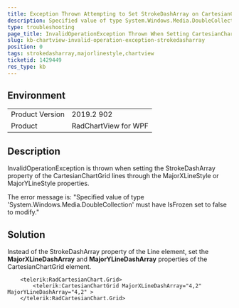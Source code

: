 ```yaml
---
title: Exception Thrown Attempting to Set StrokeDashArray on CartesianChartGrid
description: Specified value of type System.Windows.Media.DoubleCollection must have IsFrozen set to false to modify - occurs if you set StrokeDashArray property in MajorXLineStyle or MajorYLineStyle.
type: troubleshooting
page_title: InvalidOperationException Thrown When Setting CartesianChartGrid Line StrokeDashArray Property
slug: kb-chartview-invalid-operation-exception-strokedasharray
position: 0
tags: strokedasharray,majorlinestyle,chartview
ticketid: 1429449
res_type: kb
---
```


## Environment
<table>
	<tbody>
		<tr>
			<td>Product Version</td>
			<td>2019.2 902</td>
		</tr>
		<tr>
			<td>Product</td>
			<td>RadChartView for WPF</td>
		</tr>
	</tbody>
</table>

## Description

InvalidOperationException is thrown when setting the StrokeDashArray property of the CartesianChartGrid lines through the MajorXLineStyle or MajorYLineStyle properties. 

The error message is: "Specified value of type 'System.Windows.Media.DoubleCollection' must have IsFrozen set to false to modify."

## Solution

Instead of the StrokeDashArray property of the Line element, set the __MajorXLineDashArray__ and __MajorYLineDashArray__ properties of the CartesianChartGrid element.


```XAML
	<telerik:RadCartesianChart.Grid>
		<telerik:CartesianChartGrid MajorXLineDashArray="4,2" MajorYLineDashArray="4,2" >
	</telerik:RadCartesianChart.Grid>
```

